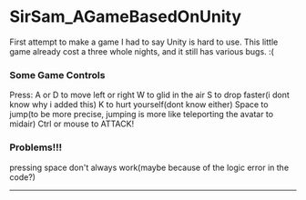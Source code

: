 # SirSam_AGameBasedOnUnity
 First attempt to make a game
I had to say Unity is hard to use. This little game already cost a three whole nights, 
and it still has various bugs. :(

### Some Game Controls
Press:
A or D to move left or right
W to glid in the air
S to drop faster(i dont know why i added this)
K to hurt yourself(dont know either)
Space to jump(to be more precise, jumping is more like teleporting the avatar to midair)
Ctrl or mouse to ATTACK!

### Problems!!!
pressing space don't always work(maybe because of the logic error in the code?)

---

